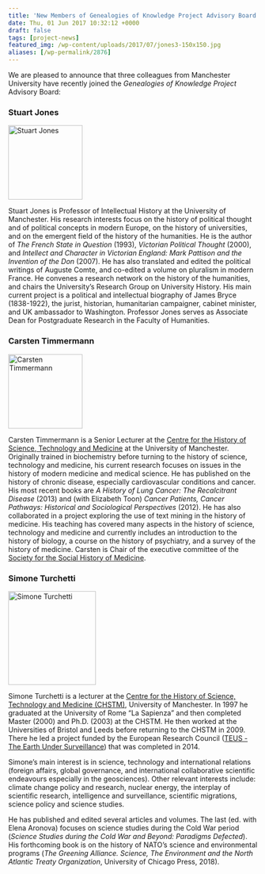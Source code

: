 ```yaml
---
title: 'New Members of Genealogies of Knowledge Project Advisory Board'
date: Thu, 01 Jun 2017 10:32:12 +0000
draft: false
tags: [project-news]
featured_img: /wp-content/uploads/2017/07/jones3-150x150.jpg
aliases: [/wp-permalink/2876]
---
```


<div class="entry-post"><div id="pl-2876"  class="panel-layout" ><div id="pg-2876-0"  class="panel-grid panel-no-style" ><div id="pgc-2876-0-0"  class="panel-grid-cell"  data-weight="1" ><div id="panel-2876-0-0-0" class="so-panel widget widget_sow-editor panel-first-child panel-last-child" data-index="0" data-style="{&quot;background_image_attachment&quot;:false,&quot;background_display&quot;:&quot;tile&quot;}" ><div class="so-widget-sow-editor so-widget-sow-editor-base">
<div class="siteorigin-widget-tinymce textwidget">
	<p>We are pleased to announce that three colleagues from Manchester University have recently joined the <em>Genealogies of Knowledge Project</em> Advisory Board:</p></div>
</div></div></div></div><div id="pg-2876-1"  class="panel-grid panel-no-style" ><div id="pgc-2876-1-0"  class="panel-grid-cell"  data-weight="1" ><div id="panel-2876-1-0-0" class="so-panel widget widget_sow-editor panel-first-child panel-last-child" data-index="1" data-style="{&quot;background_display&quot;:&quot;tile&quot;}" ><div class="so-widget-sow-editor so-widget-sow-editor-base">
<div class="siteorigin-widget-tinymce textwidget">
	<h3>Stuart Jones</h3>
<img class="alignleft wp-image-2620 size-thumbnail" src="/wp-content/uploads/2017/07/jones3-150x150.jpg" alt="Stuart Jones" width="150" height="150" />

Stuart Jones is Professor of Intellectual History at the University of Manchester. His research interests focus on the history of political thought and of political concepts in modern Europe, on the history of universities, and on the emergent field of the history of the humanities. He is the author of <em>The French State in Question</em> (1993), <em>Victorian Political Thought</em> (2000), and <em>Intellect and Character in Victorian England: Mark Pattison and the Invention of the Don</em> (2007). He has also translated and edited the political writings of Auguste Comte, and co-edited a volume on pluralism in modern France. He convenes a research network on the history of the humanities, and chairs the University’s Research Group on University History. His main current project is a political and intellectual biography of James Bryce (1838-1922), the jurist, historian, humanitarian campaigner, cabinet minister, and UK ambassador to Washington. Professor Jones serves as Associate Dean for Postgraduate Research in the Faculty of Humanities.</div>
</div></div></div></div><div id="pg-2876-2"  class="panel-grid panel-no-style" ><div id="pgc-2876-2-0"  class="panel-grid-cell"  data-weight="1" ><div id="panel-2876-2-0-0" class="so-panel widget widget_sow-editor panel-first-child panel-last-child" data-index="2" data-style="{&quot;background_display&quot;:&quot;tile&quot;}" ><div class="so-widget-sow-editor so-widget-sow-editor-base">
<div class="siteorigin-widget-tinymce textwidget">
	<h3>Carsten Timmermann</h3>
<img class="alignleft wp-image-2759 size-thumbnail" src="/wp-content/uploads/2017/09/Timmermann-150x150.jpg" alt="Carsten Timmermann" width="150" height="150" />

Carsten Timmermann is a Senior Lecturer at the <a href="http://www.chstm.manchester.ac.uk/">Centre for the History of Science, Technology and Medicine</a> at the University of Manchester. Originally trained in biochemistry before turning to the history of science, technology and medicine, his current research focuses on issues in the history of modern medicine and medical science. He has published on the history of chronic disease, especially cardiovascular conditions and cancer. His most recent books are <em>A History of Lung Cancer: The Recalcitrant Disease</em> (2013) and (with Elizabeth Toon) <em>Cancer Patients, Cancer Pathways: Historical and Sociological Perspectives</em> (2012). He has also collaborated in a project exploring the use of text mining in the history of medicine. His teaching has covered many aspects in the history of science, technology and medicine and currently includes an introduction to the history of biology, a course on the history of psychiatry, and a survey of the history of medicine. Carsten is Chair of the executive committee of the <a href="https://sshm.org/">Society for the Social History of Medicine</a>.</div>
</div></div></div></div><div id="pg-2876-3"  class="panel-grid panel-no-style" ><div id="pgc-2876-3-0"  class="panel-grid-cell"  data-weight="1" ><div id="panel-2876-3-0-0" class="so-panel widget widget_sow-editor panel-first-child panel-last-child" data-index="3" data-style="{&quot;background_display&quot;:&quot;tile&quot;}" ><div class="so-widget-sow-editor so-widget-sow-editor-base">
<div class="siteorigin-widget-tinymce textwidget">
	<h3>Simone Turchetti</h3>
<img class="alignleft wp-image-2455 size-full" src="/wp-content/uploads/2017/07/Turchetti-.jpg" alt="Simone Turchetti" width="177" height="189" />

Simone Turchetti is a lecturer at the <a href="http://www.chstm.manchester.ac.uk/">Centre for the History of Science, Technology and Medicine (CHSTM)</a>, University of Manchester. In 1997 he graduated at the University of Rome “La Sapienza” and then completed Master (2000) and Ph.D. (2003) at the CHSTM. He then worked at the Universities of Bristol and Leeds before returning to the CHSTM in 2009. There he led a project funded by the European Research Council (<a href="http://teus.unistra.fr/">TEUS - The Earth Under Surveillance</a>) that was completed in 2014.

Simone’s main interest is in science, technology and international relations (foreign affairs, global governance, and international collaborative scientific endeavours especially in the geosciences). Other relevant interests include: climate change policy and research, nuclear energy, the interplay of scientific research, intelligence and surveillance, scientific migrations, science policy and science studies.

He has published and edited several articles and volumes. The last (ed. with Elena Aronova) focuses on science studies during the Cold War period (<em>Science Studies during the Cold War and Beyond: Paradigms Defected</em>). His forthcoming book is on the history of NATO’s science and environmental programs (<em>The Greening Alliance. Science, The Environment and the North Atlantic Treaty Organization</em>, University of Chicago Press, 2018).</div>
</div></div></div></div></div></div>